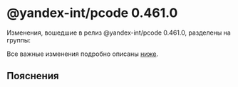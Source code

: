 # @yandex-int/pcode 0.461.0

<!-- ЧЕЛОВЕЧЕСКОЕ ВСТУПЛЕНИЕ -->

Изменения, вошедшие в релиз @yandex-int/pcode 0.461.0, разделены на группы:

Все важные изменения подробно описаны [ниже](#Пояснения).

## Пояснения

